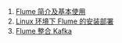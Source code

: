 1. [Flume 简介及基本使用](docs/bigdata/notes/Flume简介及基本使用.md)
2. [Linux 环境下 Flume 的安装部署](docs/bigdata/notes/installation/Linux下Flume的安装.md)
3. [Flume 整合 Kafka](docs/bigdata/notes/Flume整合Kafka.md)